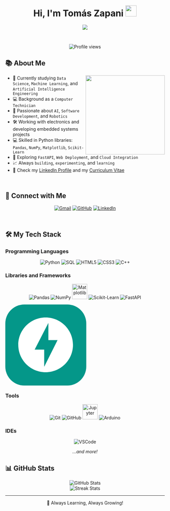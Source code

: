 <h1 align="center">Hi, I'm Tomás Zapani <img src="https://media.giphy.com/media/hvRJCLFzcasrR4ia7z/giphy.gif" width="35"></h1>

<p align="center">
  <a href="https://github.com/tu_usuario">
    <img src="https://readme-typing-svg.herokuapp.com?font=Fira+Code&color=00C7FF&size=24&center=true&vCenter=true&width=500&height=70&lines=Data+Science;Machine+Learning;AI+Engineer;Computer+Technician;Python+Developer;Robotics+and+Electronics;Always+Learning"/>
  </a>
</p>

<br>

<p align="center"> 
	<img src="https://komarev.com/ghpvc/?username=tu_usuario&label=Profile%20views&color=0e75b6&style=flat" alt="Profile views"/> 
</p>

## 📚 About Me

<picture> <img align="right" src="https://media.giphy.com/media/qgQUggAC3Pfv687qPC/giphy.gif" width="250px"></picture>

- 🏫 Currently studying `Data Science`, `Machine Learning`, and `Artificial Intelligence Engineering`
- 💻 Background as a `Computer Technician`
- 🫠 Passionate about `AI`, `Software Development`, and `Robotics`
- 🛠️ Working with electronics and developing embedded systems projects
- 💻 Skilled in Python libraries: `Pandas`, `NumPy`, `Matplotlib`, `Scikit-Learn`
- 🚀 Exploring `FastAPI`, `Web Deployment`, and `Cloud Integration`
- 📈 Always `building`, `experimenting`, and `learning`
- 🔗 Check my [LinkedIn Profile](https://www.linkedin.com/in/tomas-zapani-736722234/) and my [Curriculum Vitae](https://www.linkedin.com/in/tomas-zapani-736722234/)

<br>

## 👤 Connect with Me

<p align="center">
  <a href="mailto:tu_email@example.com"><img src="https://img.shields.io/badge/email-%23D14836.svg?style=plastic&logo=gmail&logoColor=white" alt="Gmail"/></a>
  <a href="https://github.com/tu_usuario"><img src="https://img.shields.io/badge/github-%23181717.svg?style=plastic&logo=github&logoColor=white" alt="GitHub"/></a>
  <a href="https://www.linkedin.com/in/tomas-zapani-736722234/"><img src="https://img.shields.io/badge/linkedin-%230077B5.svg?style=plastic&logo=linkedin&logoColor=white" alt="LinkedIn"/></a>
</p>

<br>

## 🛠️ My Tech Stack

### Programming Languages
<p align="center"> 
  <img alt="Python" src="https://img.icons8.com/color/48/000000/python--v1.png"/>
  <img alt="SQL" src="https://img.icons8.com/color/48/000000/sql.png"/>
  <img alt="HTML5" src="https://img.icons8.com/color/48/000000/html-5--v1.png"/>
  <img alt="CSS3" src="https://img.icons8.com/color/48/000000/css3.png"/>
  <img alt="C++" src="https://img.icons8.com/color/48/000000/c-plus-plus-logo.png"/>
</p>

### Libraries and Frameworks
<p align="center">
  <img alt="Pandas" src="https://img.icons8.com/color/48/000000/pandas.png"/>
  <img alt="NumPy" src="https://img.icons8.com/color/48/000000/numpy.png"/>
  <img alt="Matplotlib" src="https://upload.wikimedia.org/wikipedia/commons/8/84/Matplotlib_icon.svg" width="48"/>
  <img alt="Scikit-Learn" src="https://img.icons8.com/external-tal-revivo-color-tal-revivo/48/000000/external-scikit-learn-machine-learning-library-for-the-python-programming-language-logo-color-tal-revivo.png"/>
  <img alt="FastAPI" src="https://img.icons8.com/external-tal-revivo-color-tal-revivo/48/000000/external-fastapi-a-modern-fast-high-performance-web-framework-for-building-apis-with-python-logo-color-tal-revivo.png"/>
</p>

<svg width="256" height="256" viewBox="0 0 256 256" fill="none" xmlns="http://www.w3.org/2000/svg">
<rect width="256" height="256" rx="60" fill="#049789"/>
<path d="M127.5 41C79.743 41 41 79.743 41 127.5C41 175.257 79.743 214 127.5 214C175.257 214 214 175.257 214 127.5C214 79.743 175.257 41 127.5 41ZM122.993 196.839V142.581H92.8306L136.167 58.1615V112.419H165.203L122.993 196.839Z" fill="white"/>
</svg>

### Tools
<p align="center">
  <img alt="Git" src="https://img.icons8.com/fluency/48/000000/git.png"/>
  <img alt="GitHub" src="https://img.icons8.com/ios-filled/50/000000/github.png"/>
  <img alt="Jupyter" src="https://upload.wikimedia.org/wikipedia/commons/3/38/Jupyter_logo.svg" width="48"/>
  <img alt="Arduino" src="https://img.icons8.com/color/48/000000/arduino.png"/>
</p>

### IDEs
<p align="center">
  <img alt="VSCode" src="https://img.icons8.com/color/48/000000/visual-studio-code-2019.png"/>
</p>

<p align="center">
<em>...and more!</em>
</p>


## 📊 GitHub Stats

<p align="center">
  <img src="https://github-readme-stats.vercel.app/api?username=tu_usuario&show_icons=true&theme=tokyonight" alt="GitHub Stats"/>
  <br>
  <img src="https://github-readme-streak-stats.herokuapp.com?user=tu_usuario&theme=tokyonight" alt="Streak Stats"/>
</p>


---

<p align="center">💌 Always Learning, Always Growing!</p>
